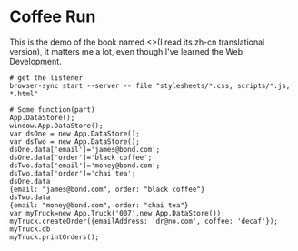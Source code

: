 # Coffee Run

This is the demo of the book named <<Front-End Web Development: The Big Nerd Ranch Guide>>(I read its zh-cn translational version), it matters me a lot, even though I've learned the Web Development.

```shell
# get the listener
browser-sync start --server -- file "stylesheets/*.css, scripts/*.js, *.html" 

# Some function(part)
App.DataStore();
window.App.DataStore();
var dsOne = new App.DataStore();
var dsTwo = new App.DataStore();
dsOne.data['email']='james@bond.com';
dsOne.data['order']='black coffee';
dsTwo.data['email']='money@bond.com';
dsTwo.data['order']='chai tea';
dsOne.data
{email: "james@bond.com", order: "black coffee"}
dsTwo.data
{email: "money@bond.com", order: "chai tea"}
var myTruck=new App.Truck('007',new App.DataStore());
myTruck.createOrder({emailAddress: 'dr@no.com', coffee: 'decaf'});
myTruck.db
myTruck.printOrders();
```
<!-- 
数据交互 -> 原型函数(属性)

分层处理模块, 每一个模块都是基于上一个模块搭建的 -->
